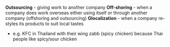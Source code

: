 **Outsourcing** - giving work to another company 
**Off-shoring** - when a company does work overseas either using itself or through another company (offshoring and outsourcing)
**Glocalization** - when a company re-styles its products to suit local tastes
- e.g. KFC in Thailand with their wing zabb (spicy chicken) because Thai people like spicy/sour chicken